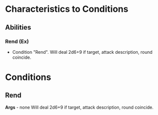 # Characteristics to Conditions

## Abilities
### Rend (Ex)
* Condition "Rend". Will deal 2d6+9 if target, attack description, round coincide.


# Conditions
## Rend
**Args** - none
Will deal 2d6+9 if target, attack description, round coincide.